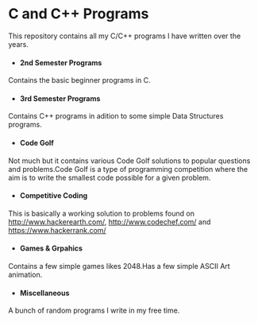 C and C++ Programs
==================

This repository contains all my C/C++ programs I have written over the years.

* <h4> 2nd Semester Programs</h4>  
 Contains the basic beginner programs in C.
* <h4> 3rd Semester Programs</h4>  
 Contains C++ programs in adition to some simple Data Structures programs.
* <h4> Code Golf</h4>  
 Not much but it contains various Code Golf solutions to popular questions and problems.Code Golf is a type of programming competition where the aim is to write the smallest code possible for a given problem.
* <h4> Competitive Coding</h4>  
 This is basically a working solution to problems found on http://www.hackerearth.com/, http://www.codechef.com/ and https://www.hackerrank.com/
* <h4> Games & Grpahics</h4>  
 Contains a few simple games likes 2048.Has a few simple ASCII Art animation.
* <h4> Miscellaneous</h4>  
 A bunch of random programs I write in my free time.
